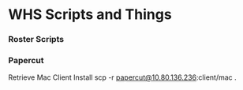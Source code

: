 # WHS Scripts and Things

<h3>Roster Scripts</h3>

<h3>Papercut</h3>

Retrieve Mac Client Install
    scp -r papercut@10.80.136.236:client/mac .
